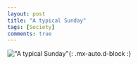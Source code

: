 ```yaml
---
layout: post
title: "A typical Sunday"
tags: [Society]
comments: true
---
```



!["A typical Sunday"](/comics/10.png){: .mx-auto.d-block :}
